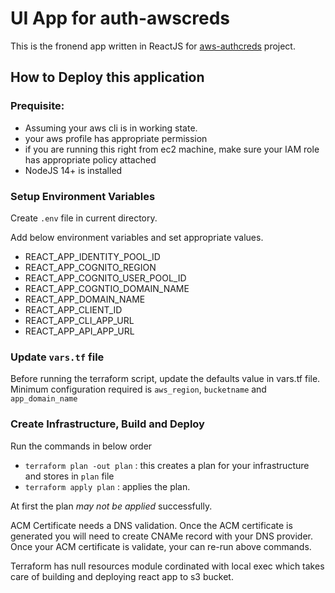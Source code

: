 # UI App for auth-awscreds

This is the fronend app written in ReactJS for [aws-authcreds](https://github.com/azadsagar/auth-awscreds) project.

## How to Deploy this application

### Prequisite:

- Assuming your aws cli is in working state.
- your aws profile has appropriate permission
- if you are running this right from ec2 machine, make sure your IAM role has appropriate policy attached
- NodeJS 14+ is installed

### Setup Environment Variables

Create `.env` file in current directory.

Add below environment variables and set appropriate values.

- REACT_APP_IDENTITY_POOL_ID
- REACT_APP_COGNITO_REGION
- REACT_APP_COGNITO_USER_POOL_ID
- REACT_APP_COGNTIO_DOMAIN_NAME
- REACT_APP_DOMAIN_NAME
- REACT_APP_CLIENT_ID
- REACT_APP_CLI_APP_URL
- REACT_APP_API_APP_URL

### Update `vars.tf` file
Before running the terraform script, update the defaults value in vars.tf file. 
Minimum configuration required is `aws_region`, `bucketname` and `app_domain_name`

### Create Infrastructure, Build and Deploy
Run the commands in below order
- `terraform plan -out plan` : this creates a plan for your infrastructure and stores in `plan` file
- `terraform apply plan` : applies the plan.

At first the plan *may not be applied* successfully.

ACM Certificate needs a DNS validation. Once the ACM certificate is generated you will need to create CNAMe record with your DNS provider.
Once your ACM certificate is validate, your can re-run above commands.


Terraform has null resources module cordinated with local exec which takes care of building and deploying react app to s3 bucket.